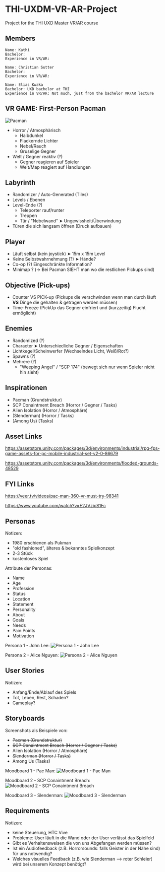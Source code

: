 # THI-UXDM-VR-AR-Project
Project for the THI UXD Master VR/AR course

## Members
	Name: Kathi
	Bachelor:
	Experience in VR/AR:

	Name: Christian Sutter
	Bachelor:
	Experience in VR/AR:

	Name: Elias Kwaka
	Bachelor: UXD bachelor at THI
	Experience in VR/AR: Not much, just from the bachelor VR/AR lecture



## VR GAME: First-Person Pacman
![Pacman](https://katzlberger.ai/wp-content/uploads/2020/05/pacman-screen.jpg)

- Horror / Atmosphärisch
	- Halbdunkel
	- Flackernde Lichter
	- Nebel/Rauch
	- Gruselige Gegner
- Welt / Gegner reaktiv (?)
	- Gegner reagieren auf Spieler
	- Welt/Map reagiert auf Handlungen
	
## Labyrinth
- Randomizer / Auto-Generated (Tiles)
- Levels / Ebenen
- Level-Ende (?) 
	- Teleporter rauf/runter 
	- Treppen 
	- Tür / "Nebelwand" ➤ Ungewissheit/Überwindung
- Türen die sich langsam öffnen (Druck aufbauen)

## Player
- Läuft selbst (kein joystick) ➤ 15m x 15m Level
- Keine Selbstwahrnehmung (?) ➤ Hände?
- Co-op (?) Eingeschränkte Information?
- Minimap ? (-> Bei Pacman SIEHT man wo die restlichen Pickups sind)

## Objective (Pick-ups)
- Counter VS PICK-up (Pickups die verschwinden wenn man durch läuft **VS** Dinge die gehalten & getragen werden müssen)
- Time-Freeze (PickUp das Gegner einfriert und (kurzzeitig) Flucht ermöglicht)

## Enemies
- Randomized (?)
- Character ➤ Unterschiedliche Gegner / Eigenschaften
- Lichtkegel/Scheinwerfer (Wechselndes Licht, Weiß/Rot?)
- Spawns (?)
- Mehrere (?)
	- "Weeping Angel" / "SCP 174" (bewegt sich nur wenn Spieler nicht hin sieht)
	
## Inspirationen

- Pacman (Grundstruktur)
- SCP Conaintment Breach (Horror / Gegner / Tasks)
- Alien Isolation (Horror / Atmosphäre)
- (Slenderman) (Horror / Tasks)
- (Among Us) (Tasks)

## Asset Links

https://assetstore.unity.com/packages/3d/environments/industrial/rpg-fps-game-assets-for-pc-mobile-industrial-set-v2-0-86679

https://assetstore.unity.com/packages/3d/environments/flooded-grounds-48529

## FYI Links

https://veer.tv/videos/pac-man-360-vr-must-try-98341

https://www.youtube.com/watch?v=E2JVzioS1Fc


## Personas

Notizen:
- 1980 erschienen als Pukman
- "old fashioned", älteres & bekanntes Spielkonzept
- 2-3 Stück
- kostenloses Spiel

Attribute der Personas:
- Name
- Age
- Profession
- Status
- Location
- Statement
- Personality
- About
- Goals
- Needs
- Pain Points
- Motivation

Persona 1 - John Lee:
![Persona 1 - John Lee](https://raw.githubusercontent.com/Chr1stianSutter/THI-UXDM-VR-AR-Project/main/Persona%20Alice%20Nguyen.png)

Persona 2 - Alice Nguyen:
![Persona 2 - Alice Nguyen](https://raw.githubusercontent.com/Chr1stianSutter/THI-UXDM-VR-AR-Project/main/Persona%20John%20Lee.png)

## User Stories

Notizen:
- Anfang/Ende/Ablauf des Spiels
- Tot, Leben, Rest, Schaden?
- Gameplay?

## Storyboards

Screenshots als Beispiele von:
- ~~Pacman (Grundstruktur)~~
- ~~SCP Conaintment Breach (Horror / Gegner / Tasks)~~
- Alien Isolation (Horror / Atmosphäre)
- ~~Slenderman (Horror / Tasks)~~
- Among Us (Tasks)

Moodboard 1 - Pac Man:
![Moodboard 1 - Pac Man](https://raw.githubusercontent.com/Chr1stianSutter/THI-UXDM-VR-AR-Project/main/Moodboard%201%20Pac%20Man.png)

Moodboard 2 - SCP Conaintment Breach:
![Moodboard 2 - SCP Conaintment Breach](https://raw.githubusercontent.com/Chr1stianSutter/THI-UXDM-VR-AR-Project/main/Moodboard%202%20SCP.png)

Moodboard 3 - Slenderman:
![Moodboard 3 - Slenderman](https://raw.githubusercontent.com/Chr1stianSutter/THI-UXDM-VR-AR-Project/main/Moodboard%203%20Slenderman.png)


## Requirements

Notizen:
- keine Steuerung, HTC Vive
- Probleme: User läuft in die Wand oder der User verlässt das Spielfeld
- Gibt es Verhaltensweisen die von uns Abgefangen werden müssen?
- Ist ein Audiofeedback (z.B. Horrorsounds: falls Geister in der Nähe sind) für uns notwendig?
- Welches visuelles Feedback (z.B. wie Slenderman --> roter Schleier) wird bei unserem Konzept benötigt?
